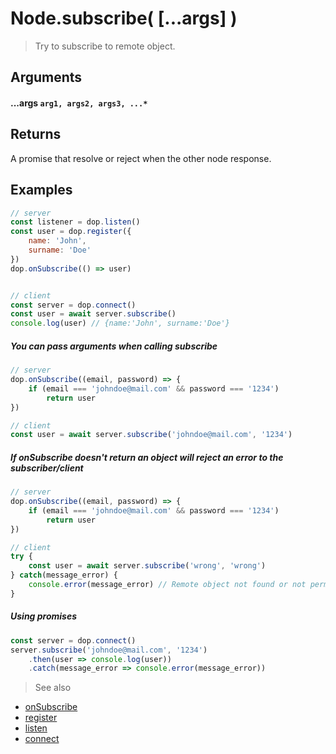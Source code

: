 # Node.subscribe( [...args] )

> Try to subscribe to remote object.

## Arguments

#### ...args `arg1, args2, args3, ...*`


## Returns

A promise that resolve or reject when the other node response.


## Examples
```js
// server
const listener = dop.listen()
const user = dop.register({
    name: 'John',
    surname: 'Doe'
})
dop.onSubscribe(() => user)


// client
const server = dop.connect()
const user = await server.subscribe()
console.log(user) // {name:'John', surname:'Doe'}
```

##### You can pass arguments when calling subscribe

```js
// server
dop.onSubscribe((email, password) => {
    if (email === 'johndoe@mail.com' && password === '1234')
        return user
})

// client
const user = await server.subscribe('johndoe@mail.com', '1234')
```

##### If onSubscribe doesn't return an object will reject an error to the subscriber/client

```js
// server
dop.onSubscribe((email, password) => {
    if (email === 'johndoe@mail.com' && password === '1234')
        return user
})

// client
try {
    const user = await server.subscribe('wrong', 'wrong')
} catch(message_error) {
    console.error(message_error) // Remote object not found or not permissions to use it
}
```

##### Using promises

```js
const server = dop.connect()
server.subscribe('johndoe@mail.com', '1234')
    .then(user => console.log(user))
    .catch(message_error => console.error(message_error))
```






> See also
- [onSubscribe](/api/javascript/onSubscribe)
- [register](/api/javascript/register)
- [listen](/api/javascript/listen)
- [connect](/api/javascript/connect)
